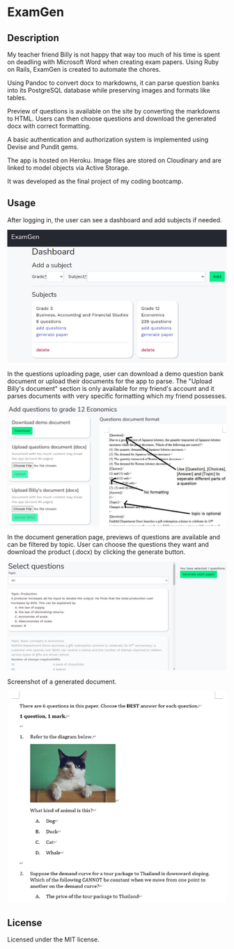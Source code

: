 # ExamGen

## Description

My teacher friend Billy is not happy that way too much of his time is spent on deadling with Microsoft Word when creating exam papers. Using Ruby on Rails, ExamGen is created to automate the chores.

Using Pandoc to convert docx to markdowns, it can parse question banks into its PostgreSQL database while preserving images and formats like tables.

Preview of questions is available on the site by converting the markdowns to HTML. Users can then choose questions and download the generated docx with correct formatting.

A basic authentication and authorization system is implemented using Devise and Pundit gems.

The app is hosted on Heroku. Image files are stored on Cloudinary and are linked to model objects via Active Storage.

It was developed as the final project of my coding bootcamp.

## Usage

After logging in, the user can see a dashboard and add subjects if needed.

<kbd><img src="app/assets/images/dashboard.jpg" width="700"></kbd>

In the questions uploading page, user can download a demo question bank document or upload their documents for the app to parse. The "Upload Billy's document" section is only available for my friend's account and it parses documents with very specific formatting which my friend possesses.

<kbd><img src="app/assets/images/add_questions.jpg" width="700"></kbd>

In the document generation page, previews of questions are available and can be filtered by topic. User can choose the questions they want and download the product (.docx) by clicking the generate button.

<kbd><img src="app/assets/images/generator.jpg" width="700"></kbd>

Screenshot of a generated document.

<kbd><img src="app/assets/images/docx_ss.jpg" width="600"></kbd>

## License

Licensed under the MIT license.
